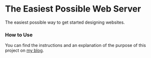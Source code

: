 # The Easiest Possible Web Server

The easiest possible way to get started designing websites.

### How to Use

You can find the instructions and an explanation of the purpose of this project on [my blog](http://ceverett.me/make-a-website-easily).

